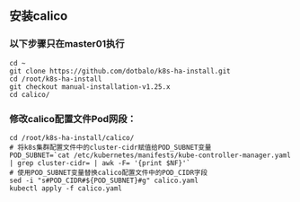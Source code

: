 ## 安装calico

### 以下步骤只在master01执行
```shell
cd ~
git clone https://github.com/dotbalo/k8s-ha-install.git
cd /root/k8s-ha-install 
git checkout manual-installation-v1.25.x 
cd calico/

```

	
### 修改calico配置文件Pod网段：
```shell
cd /root/k8s-ha-install/calico/
# 将k8s集群配置文件中的cluster-cidr赋值给POD_SUBNET变量
POD_SUBNET=`cat /etc/kubernetes/manifests/kube-controller-manager.yaml | grep cluster-cidr= | awk -F= '{print $NF}'`
# 使用POD_SUBNET变量替换calico配置文件中的POD_CIDR字段
sed -i "s#POD_CIDR#${POD_SUBNET}#g" calico.yaml
kubectl apply -f calico.yaml

```
